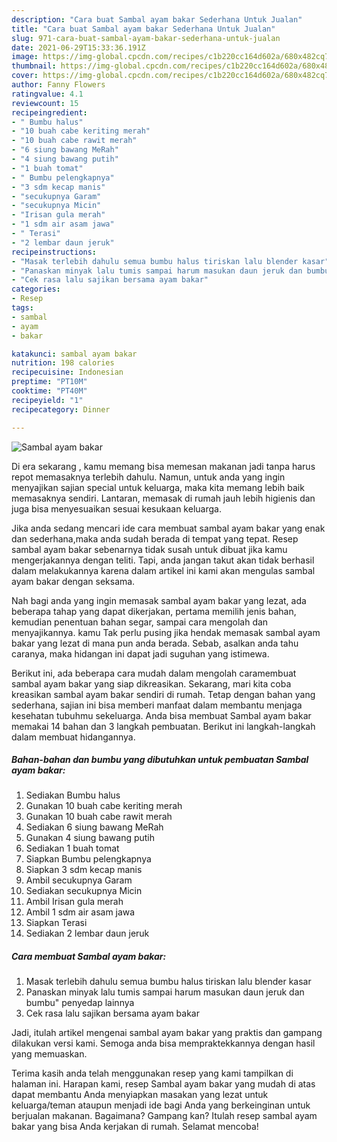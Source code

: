 ```yaml
---
description: "Cara buat Sambal ayam bakar Sederhana Untuk Jualan"
title: "Cara buat Sambal ayam bakar Sederhana Untuk Jualan"
slug: 971-cara-buat-sambal-ayam-bakar-sederhana-untuk-jualan
date: 2021-06-29T15:33:36.191Z
image: https://img-global.cpcdn.com/recipes/c1b220cc164d602a/680x482cq70/sambal-ayam-bakar-foto-resep-utama.jpg
thumbnail: https://img-global.cpcdn.com/recipes/c1b220cc164d602a/680x482cq70/sambal-ayam-bakar-foto-resep-utama.jpg
cover: https://img-global.cpcdn.com/recipes/c1b220cc164d602a/680x482cq70/sambal-ayam-bakar-foto-resep-utama.jpg
author: Fanny Flowers
ratingvalue: 4.1
reviewcount: 15
recipeingredient:
- " Bumbu halus"
- "10 buah cabe keriting merah"
- "10 buah cabe rawit merah"
- "6 siung bawang MeRah"
- "4 siung bawang putih"
- "1 buah tomat"
- " Bumbu pelengkapnya"
- "3 sdm kecap manis"
- "secukupnya Garam"
- "secukupnya Micin"
- "Irisan gula merah"
- "1 sdm air asam jawa"
- " Terasi"
- "2 lembar daun jeruk"
recipeinstructions:
- "Masak terlebih dahulu semua bumbu halus tiriskan lalu blender kasar"
- "Panaskan minyak lalu tumis sampai harum masukan daun jeruk dan bumbu&#34; penyedap lainnya"
- "Cek rasa lalu sajikan bersama ayam bakar"
categories:
- Resep
tags:
- sambal
- ayam
- bakar

katakunci: sambal ayam bakar 
nutrition: 198 calories
recipecuisine: Indonesian
preptime: "PT10M"
cooktime: "PT40M"
recipeyield: "1"
recipecategory: Dinner

---
```



![Sambal ayam bakar](https://img-global.cpcdn.com/recipes/c1b220cc164d602a/680x482cq70/sambal-ayam-bakar-foto-resep-utama.jpg)

Di era  sekarang , kamu memang bisa memesan makanan jadi tanpa harus repot memasaknya terlebih dahulu. Namun, untuk anda yang ingin menyajikan sajian special untuk keluarga, maka kita memang lebih baik memasaknya sendiri. Lantaran, memasak di rumah jauh lebih higienis dan juga bisa menyesuaikan sesuai kesukaan keluarga.

Jika anda sedang mencari ide cara membuat sambal ayam bakar yang enak dan sederhana,maka anda sudah berada di tempat yang tepat. Resep sambal ayam bakar  sebenarnya tidak susah untuk dibuat jika kamu mengerjakannya dengan teliti. Tapi, anda jangan takut akan tidak berhasil dalam melakukannya 
karena dalam artikel ini kami akan mengulas sambal ayam bakar dengan seksama.  



Nah bagi anda yang ingin memasak sambal ayam bakar yang lezat, ada beberapa tahap yang dapat dikerjakan, pertama memilih jenis bahan, kemudian penentuan bahan segar, sampai cara mengolah dan menyajikannya. kamu Tak perlu pusing jika hendak memasak sambal ayam bakar yang lezat di mana pun anda berada. Sebab, asalkan anda  tahu caranya, maka hidangan ini dapat jadi suguhan yang istimewa.

Berikut ini, ada beberapa cara mudah dalam mengolah caramembuat sambal ayam bakar yang siap dikreasikan. Sekarang, mari kita coba kreasikan sambal ayam bakar sendiri di rumah. Tetap dengan bahan yang sederhana, sajian ini bisa memberi manfaat dalam membantu menjaga kesehatan tubuhmu sekeluarga. Anda bisa membuat Sambal ayam bakar memakai 14 bahan dan 3 langkah pembuatan. Berikut ini langkah-langkah dalam membuat hidangannya.

<!--inarticleads1-->

##### Bahan-bahan dan bumbu yang dibutuhkan untuk pembuatan Sambal ayam bakar:

1. Sediakan  Bumbu halus
1. Gunakan 10 buah cabe keriting merah
1. Gunakan 10 buah cabe rawit merah
1. Sediakan 6 siung bawang MeRah
1. Gunakan 4 siung bawang putih
1. Sediakan 1 buah tomat
1. Siapkan  Bumbu pelengkapnya
1. Siapkan 3 sdm kecap manis
1. Ambil secukupnya Garam
1. Sediakan secukupnya Micin
1. Ambil Irisan gula merah
1. Ambil 1 sdm air asam jawa
1. Siapkan  Terasi
1. Sediakan 2 lembar daun jeruk




<!--inarticleads2-->

##### Cara membuat Sambal ayam bakar:

1. Masak terlebih dahulu semua bumbu halus tiriskan lalu blender kasar
1. Panaskan minyak lalu tumis sampai harum masukan daun jeruk dan bumbu&#34; penyedap lainnya
1. Cek rasa lalu sajikan bersama ayam bakar




Jadi, itulah artikel mengenai  sambal ayam bakar  yang praktis dan gampang dilakukan versi kami. Semoga anda bisa mempraktekkannya dengan hasil yang memuaskan. 

Terima kasih anda telah menggunakan resep yang kami tampilkan di halaman ini. Harapan kami, resep  Sambal ayam bakar yang mudah di atas dapat membantu Anda menyiapkan masakan yang lezat untuk keluarga/teman ataupun menjadi ide bagi Anda yang berkeinginan untuk berjualan makanan. Bagaimana? Gampang kan? Itulah resep sambal ayam bakar yang bisa Anda kerjakan di rumah. Selamat mencoba!

